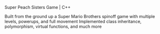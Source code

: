 Super Peach Sisters Game | C++

Built from the ground up a Super Mario Brothers spinoff game with multiple levels, powerups, and full movement
Implemented class inheritance, polymorphism, virtual functions, and much more
